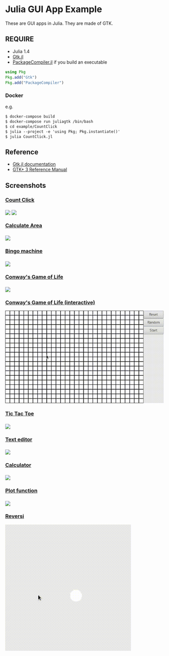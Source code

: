# Julia GUI App Example

These are GUI apps in Julia. They are made of GTK.

## REQUIRE
- Julia 1.4
- [Gtk.jl](https://github.com/JuliaGraphics/Gtk.jl)
- [PackageCompiler.jl](https://github.com/JuliaLang/PackageCompiler.jl) if you build an executable

```julia
using Pkg
Pkg.add("Gtk")
Pkg.add("PackageCompiler")
```

### Docker

e.g.
```
$ docker-compose build
$ docker-compose run juliagtk /bin/bash
$ cd example/CountClick
$ julia --project -e 'using Pkg; Pkg.instantiate()'
$ julia CountClick.jl
```

## Reference
- [Gtk.jl documentation](http://juliagraphics.github.io/Gtk.jl/latest/)
- [GTK+ 3 Reference Manual](https://developer.gnome.org/gtk3/stable/)

## Screenshots
### [Count Click](./example/CountClick)
<img src="screenshots/click.png" align="middle" />

<img src="screenshots/clickreset.png" align="middle" />

### [Calculate Area](./example/CalArea)
<img src="screenshots/calarea.png" align="middle" />

### [Bingo machine](./example/BingoMachine)
<img src="screenshots/bingomachine.png" align="middle" />

### [Conway's Game of Life](./example/GameOfLife)
<img src="screenshots/gol.png" align="middle" />

### [Conway's Game of Life (interactive)](./example/GameOfLife_Interact)
<img src="screenshots/gameoflife_interact.gif" align="middle" />

### [Tic Tac Toe](./example/Tictactoe)
<img src="screenshots/tictactoe.png" align="middle" />

### [Text editor](./example/TextEditor)

<img src="screenshots/texteditor.png" align="middle" />

### [Calculator](./example/Calculator)
<img src="screenshots/calculator.png" align="middle" />

### [Plot function](./example/Plotfunction)
<img src="screenshots/plotfunction.png" align="middle" />

### [Reversi](./example/Reversi)
<img src="screenshots/reversi.gif" align="middle" />

